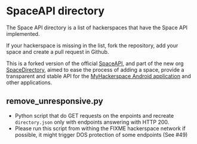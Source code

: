 SpaceAPI directory
==================

The Space API directory is a list of hackerspaces that have the Space API
implemented.

If your hackerspace is missing in the list, fork the repository,
add your space and create a pull request in Github.

This is a forked version of the official [SpaceAPI](http://spaceapi.net), and part of the
new org [SpaceDirectory](https://spacedirectory.org/), aimed to ease the process of adding
a space, provide a transparent and stable API for the [MyHackerspace Android application](https://github.com/fixme-lausanne/MyHackerspace)
and other applications.


remove_unresponsive.py
----------------------

* Python script that do GET requests on the enpoints and recreate
  `directory.json` only with endpoints answering with HTTP 200.
* Please run this script from withing the FIXME hackerspace network if possible,
  it might trigger DOS protection of some endpoints (See #49)
